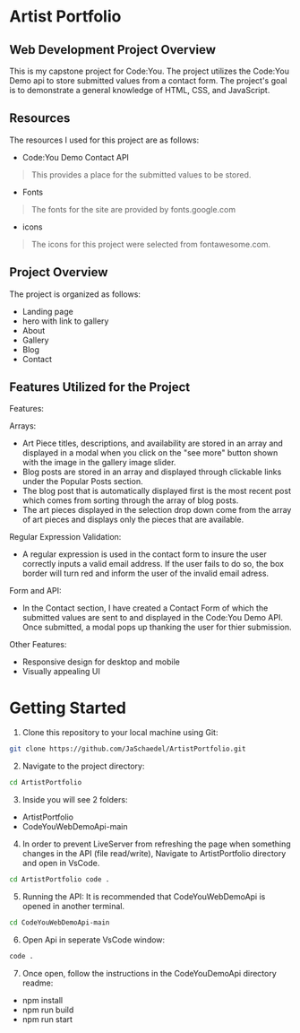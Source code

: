 # Artist Portfolio

## Web Development Project Overview
This is my capstone project for Code:You. The project utilizes the Code:You Demo api to store submitted values from a contact form. The project's goal is to demonstrate a general knowledge of HTML, CSS, and JavaScript. 

## Resources
The resources I used for this project are as follows:

- Code:You Demo Contact API
> This provides a place for the submitted values to be stored.

- Fonts
> The fonts for the site are provided by fonts.google.com

- icons
> The icons for this project were selected from fontawesome.com.


## Project Overview
The project is organized as follows:
- Landing page
- hero with link to gallery
- About
- Gallery
- Blog
- Contact


## Features Utilized for the Project

Features:

Arrays:
- Art Piece titles, descriptions, and availability are stored in an array and displayed in a modal when you click on the "see more" button shown with the image in the gallery image slider.
- Blog posts are stored in an array and displayed through clickable links under the Popular Posts section.
- The blog post that is automatically displayed first is the most recent post which comes from sorting through the array of blog posts.
- The art pieces displayed in the selection drop down come from the array of art pieces and displays only the pieces that are available.

Regular Expression Validation:
- A regular expression is used in the contact form to insure the user correctly inputs a valid email address. If the user fails to do so, the box border will turn red and inform the user of the invalid email adress.

Form and API:
- In the Contact section, I have created a Contact Form of which the submitted values are sent to and displayed in the Code:You Demo API. Once submitted, a modal pops up thanking the user for thier submission.

Other Features:
- Responsive design for desktop and mobile
- Visually appealing UI

# Getting Started
1. Clone this repository to your local machine using Git:
```bash
git clone https://github.com/JaSchaedel/ArtistPortfolio.git
```
2. Navigate to the project directory:
```bash
cd ArtistPortfolio
```
3. Inside you will see 2 folders:
- ArtistPortfolio
- CodeYouWebDemoApi-main

4. In order to prevent LiveServer from refreshing the page when something changes in the API (file read/write), Navigate to ArtistPortfolio directory and open in VsCode.
```bash
cd ArtistPortfolio code .
```

5. Running the API: It is recommended that CodeYouWebDemoApi is opened in another terminal.
``` bash
cd CodeYouWebDemoApi-main
```

6. Open Api in seperate VsCode window:
``` bash
code .
```

7. Once open, follow the instructions in the CodeYouDemoApi directory readme:
- npm install
- npm run build
- npm run start

